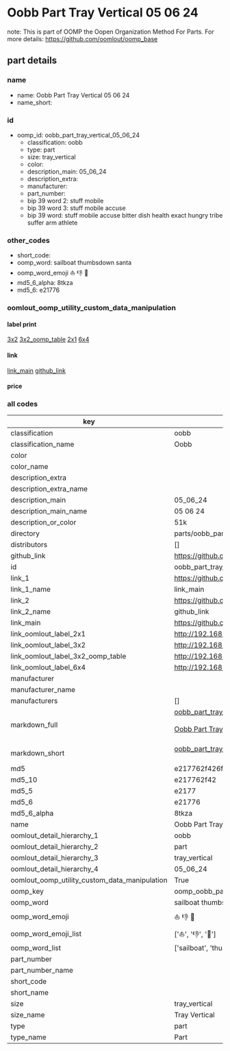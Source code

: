 # Oobb Part Tray Vertical 05 06 24  

note: This is part of OOMP the Oopen Organization Method For Parts. For more details: https://github.com/oomlout/oomp_base

##  part details





### name
* name: Oobb Part Tray Vertical 05 06 24
* name_short: 
### id
* oomp_id: oobb_part_tray_vertical_05_06_24
  * classification: oobb
  * type: part
  * size: tray_vertical
  * color: 
  * description_main: 05_06_24
  * description_extra: 
  * manufacturer: 
  * part_number: 
  * bip 39 word 2: stuff mobile
  * bip 39 word 3: stuff mobile accuse
  * bip 39 word: stuff mobile accuse bitter dish health exact hungry tribe suffer arm athlete

### other_codes
* short_code: 
* oomp_word: sailboat thumbsdown santa
* oomp_word_emoji :sailboat: :thumbsdown: :santa:
* md5_6_alpha: 8tkza
* md5_6: e21776






### oomlout_oomp_utility_custom_data_manipulation
#### label print
[3x2](http://192.168.1.245:1112/?label=oomp%208tkza)
[3x2_oomp_table](http://192.168.1.107:1112/?label=oomp%208tkza)
[2x1](http://192.168.1.242:1112/?label=oomp%208tkza)
[6x4](http://192.168.1.55:1112/?label=oomp%208tkza)    

#### link

[link_main](https://github.com/oomlout/oomlout_oomp_current_version_messy/tree/main/parts/oobb_part_tray_vertical_05_06_24) [github_link](https://github.com/oomlout/oomlout_oomp_part_src/tree/main/parts/oobb_part_tray_vertical_05_06_24)                             

#### price







### all codes 
| key | value |  
| --- | --- |  
| classification | oobb |  
| classification_name | Oobb |  
| color |  |  
| color_name |  |  
| description_extra |  |  
| description_extra_name |  |  
| description_main | 05_06_24 |  
| description_main_name | 05 06 24 |  
| description_or_color | 51k |  
| directory | parts/oobb_part_tray_vertical_05_06_24 |  
| distributors | [] |  
| github_link | https://github.com/oomlout/oomlout_oomp_part_src/tree/main/parts/oobb_part_tray_vertical_05_06_24 |  
| id | oobb_part_tray_vertical_05_06_24 |  
| link_1 | https://github.com/oomlout/oomlout_oomp_current_version_messy/tree/main/parts/oobb_part_tray_vertical_05_06_24 |  
| link_1_name | link_main |  
| link_2 | https://github.com/oomlout/oomlout_oomp_part_src/tree/main/parts/oobb_part_tray_vertical_05_06_24 |  
| link_2_name | github_link |  
| link_main | https://github.com/oomlout/oomlout_oomp_current_version_messy/tree/main/parts/oobb_part_tray_vertical_05_06_24 |  
| link_oomlout_label_2x1 | http://192.168.1.242:1112/?label=oomp%208tkza |  
| link_oomlout_label_3x2 | http://192.168.1.245:1112/?label=oomp%208tkza |  
| link_oomlout_label_3x2_oomp_table | http://192.168.1.107:1112/?label=oomp%208tkza |  
| link_oomlout_label_6x4 | http://192.168.1.55:1112/?label=oomp%208tkza |  
| manufacturer |  |  
| manufacturer_name |  |  
| manufacturers | [] |  
| markdown_full | [oobb_part_tray_vertical_05_06_24](https://github.com/oomlout/oomlout_oomp_current_version_messy/tree/main/parts/oobb_part_tray_vertical_05_06_24)<br>[](https://github.com/oomlout/oomlout_oomp_current_version_messy/tree/main/parts/oobb_part_tray_vertical_05_06_24)<br>[Oobb Part Tray Vertical 05 06 24](https://github.com/oomlout/oomlout_oomp_current_version_messy/tree/main/parts/oobb_part_tray_vertical_05_06_24)<br><br> |  
| markdown_short | [oobb_part_tray_vertical_05_06_24](https://github.com/oomlout/oomlout_oomp_current_version_messy/tree/main/parts/oobb_part_tray_vertical_05_06_24)<br><br> |  
| md5 | e217762f426f49c9a89f916c03639ebc |  
| md5_10 | e217762f42 |  
| md5_5 | e2177 |  
| md5_6 | e21776 |  
| md5_6_alpha | 8tkza |  
| name | Oobb Part Tray Vertical 05 06 24 |  
| oomlout_detail_hierarchy_1 | oobb |  
| oomlout_detail_hierarchy_2 | part |  
| oomlout_detail_hierarchy_3 | tray_vertical |  
| oomlout_detail_hierarchy_4 | 05_06_24 |  
| oomlout_oomp_utility_custom_data_manipulation | True |  
| oomp_key | oomp_oobb_part_tray_vertical_05_06_24 |  
| oomp_word | sailboat thumbsdown santa |  
| oomp_word_emoji | :sailboat: :thumbsdown: :santa: |  
| oomp_word_emoji_list | [':sailboat:', ':thumbsdown:', ':santa:'] |  
| oomp_word_list | ['sailboat', 'thumbsdown', 'santa'] |  
| part_number |  |  
| part_number_name |  |  
| short_code |  |  
| short_name |  |  
| size | tray_vertical |  
| size_name | Tray Vertical |  
| type | part |  
| type_name | Part |  
